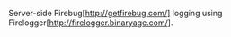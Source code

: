 Server-side Firebug[http://getfirebug.com/] logging using Firelogger[http://firelogger.binaryage.com/].